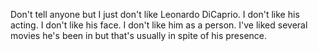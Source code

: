 Don't tell anyone but I just don't like Leonardo DiCaprio.
I don't like his acting.
I don't like his face.
I don't like him as a person.
I've liked several movies he's been in but that's usually in spite of his presence.